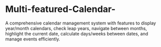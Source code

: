 # Multi-featured-Calendar-
A comprehensive calendar management system with features to display year/month calendars, check leap years, navigate between months, highlight the current date, calculate days/weeks between dates, and manage events efficiently.
